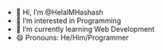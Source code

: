- 👋 Hi, I’m @HelalMHashash
- 👀 I’m interested in Programming
- 🌱 I’m currently learning Web Development
- 😄 Pronouns: He/Him/Programmer

<!---
HelalMHashash/HelalMHashash is a ✨ special ✨ repository because its `README.md` (this file) appears on your GitHub profile.
You can click the Preview link to take a look at your changes.
--->
